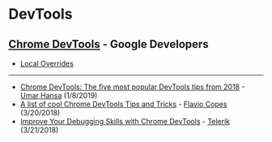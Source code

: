 # DevTools  

## [Chrome DevTools](https://developers.google.com/web/tools/chrome-devtools/) - Google Developers  
- [Local Overrides](https://developers.google.com/web/updates/2018/01/devtools#overrides)  

-------

- [Chrome DevTools: The five most popular DevTools tips from 2018](https://umaar.com/dev-tips/190-five-popular-2018-tips/) - [Umar Hansa](https://umaar.com/) (1/8/2019)
- [A list of cool Chrome DevTools Tips and Tricks](https://flaviocopes.com/chrome-devtools-tips/#drag-and-drop-in-the-elements-panel) - [Flavio Copes](https://flaviocopes.com/) (3/20/2018)  
- [Improve Your Debugging Skills with Chrome DevTools](https://www.telerik.com/blogs/improve-your-debugging-skills-with-chrome-devtools) - [Telerik](https://www.telerik.com/) (3/21/2018)  
